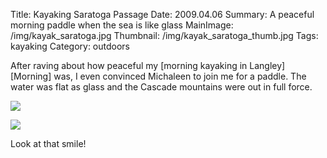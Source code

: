 Title: Kayaking Saratoga Passage
Date: 2009.04.06
Summary: A peaceful morning paddle when the sea is like glass
MainImage: /img/kayak_saratoga.jpg
Thumbnail: /img/kayak_saratoga_thumb.jpg
Tags: kayaking
Category: outdoors

After raving about how peaceful my [morning kayaking in Langley][Morning] was, I even convinced Michaleen to join me for a paddle. The water was flat as glass and the Cascade mountains were out in full force.

<p><img src="/img/outdoors/kayak_saratoga1.jpg" class="largeimg" /></p>

<p><img src="/img/outdoors/kayak_saratoga2.jpg" class="largeimg" /></p>

Look at that smile!
